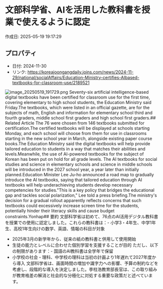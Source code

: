 # 文部科学省、AIを活用した教科書を授業で使えるように認定

作成日: 2025-05-19 19:17:29

## プロパティ

- 日付: 2024-11-30
- リンク: https://koreajoongangdaily.joins.com/news/2024-11-29/national/socialAffairs/Education-Ministry-certifies-AIbased-textbooks-for-classroom-use/2189521

![image_20250519_191729.png](../assets/image_20250519_191729.png)
Seventy-six artificial intelligence-based digital textbooks have been certified for classroom use for the first time, covering elementary to high school students, the Education Ministry said Friday.The textbooks, which were listed in an official gazette, are for the subjects of math, English and information for elementary school third and fourth graders, middle school first graders and high school first graders.## Related Article
The 76 were chosen from 146 textbooks submitted for certification.The certified textbooks will be displayed at schools starting Monday, and each school will choose from them for use in classrooms starting in the new school year in March, alongside existing paper course books.The Education Ministry said the digital textbooks will help provide tailored education to students in a way that matches their abilities and levels.Meanwhile, the use of AI-powered textbooks for the subject of Korean has been put on hold for all grade levels. The AI textbooks for social studies and science in elementary schools and science in middle schools will be introduced in the 2027 school year, a year later than initially planned.Education Minister Lee Ju-ho announced a road map to gradually introduce the AI textbooks, saying that tailored education through AI textbooks will help underachieving students develop necessary competencies for studies."This is a key policy that bridges the educational gap and tackles social polarization," Lee told a press briefing.The ministry's decision for a gradual rollout apparently reflects concerns that such textbooks could excessively increase screen time for the students, potentially hinder their literacy skills and cause budget constraints.Yonhap## 要約
文部科学省は初めて、76点のAI活用デジタル教科書を授業での使用に認定しました。これらの教科書は：- 小学3・4年生、中学1年生、高校1年生向けの数学、英語、情報の科目が対象
- 2025年3月の新学年から、従来の紙の教科書と併用して使用開始
- 生徒の能力とレベルに合わせた個別学習を支援することが目的
ただし、以下の制限があります：- 国語のAI教科書は全学年で保留
- 小学校の社会・理科、中学校の理科は当初の計画より1年遅れて2027年度から導入
文部科学省は、画面時間の増加や識字力への影響、予算の制約などを考慮し、段階的な導入を決定しました。李柱浩教育部長官は、この取り組みが教育格差の解消と社会的な分極化に対処する重要な政策だと述べています。
